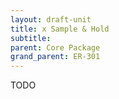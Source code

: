 ```yaml
---
layout: draft-unit
title: x Sample & Hold
subtitle: 
parent: Core Package
grand_parent: ER-301
---
```


TODO
